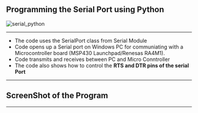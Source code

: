 ## Programming the Serial Port using Python

![serial_python](https://github.com/user-attachments/assets/90dd6414-c9d4-4eb3-bea8-c417d3d4d95c)

-----------------------------------------------------------------------------------------------------------------------------------------------------------------

- The code uses the SerialPort class from Serial Module
- Code opens up a Serial port on Windows PC for communiating with a Microcontroller board (MSP430 Launchpad/Renesas RA4M1).
- Code transmits and receives between PC and Micro Conntroller
- The code also shows how to control the **RTS and DTR pins of the serial Port**

-----------------------------------------------------------------------------------------------------------------------------------------------------------------

## ScreenShot of the Program

-----------------------------------------------------------------------------------------------------------------------------------------------------------------
